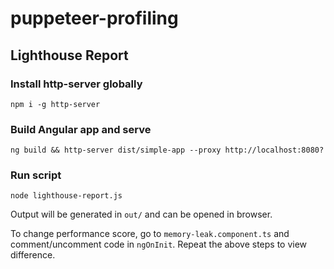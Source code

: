# puppeteer-profiling

## Lighthouse Report

### Install http-server globally

`npm i -g http-server`

### Build Angular app and serve

`ng build && http-server dist/simple-app --proxy http://localhost:8080?`

### Run script

`node lighthouse-report.js`

Output will be generated in `out/` and can be opened in browser.

To change performance score, go to `memory-leak.component.ts` and comment/uncomment code in `ngOnInit`. Repeat the above steps to view difference.
